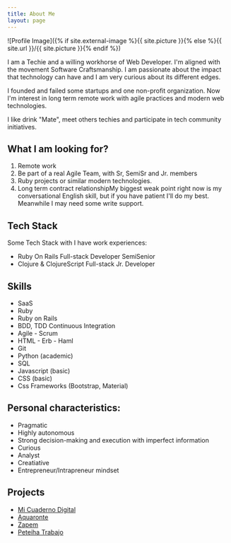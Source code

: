 ```yaml
---
title: About Me
layout: page
---
```

![Profile Image]({% if site.external-image %}{{ site.picture }}{% else %}{{ site.url }}/{{ site.picture }}{% endif %})

<p>I am a Techie and a willing workhorse of Web Developer. I'm aligned with the movement Software Craftsmanship. I am passionate about the impact that technology can have and I am very curious about its different edges. </p>

<p>I founded and failed some startups and one non-profit organization. Now I'm interest in long term remote work with agile practices and modern web technologies.</p>

<p>I like drink "Mate", meet others techies and participate in tech community initiatives.</p>

<h2>What I am looking for?</h2>
<ol>
  <li>Remote work</li>
  <li>Be part of a real Agile Team, with Sr, SemiSr and Jr. members </li>
  <li>Ruby projects or similar modern technologies.</li>
  <li>Long term contract relationshipMy biggest weak point right now is my conversational English skill, but if you have patient I'll do my best. Meanwhile I may need some write support. </li>
</ol>

<h2>Tech Stack</h2>
<p>Some Tech Stack with I have work experiences: </p>
<ul class="tech-stack-list">
	<li>Ruby On Rails Full-stack Developer SemiSenior</li>
	<li>Clojure & ClojureScript Full-stack Jr. Developer</li>
</ul>

<h2>Skills</h2>

<ul class="skill-list">
	<li>SaaS</li>
	<li>Ruby</li>
	<li>Ruby on Rails</li>
	<li>BDD, TDD  Continuous Integration</li>
	<li>Agile - Scrum</li>
	<li>HTML - Erb - Haml</li>
	<li>Git</li>
	<li>Python (academic)</li>
	<li>SQL</li>
	<li>Javascript (basic)</li>
	<li>CSS (basic)</li>
	<li>Css Frameworks (Bootstrap, Material)</li>
</ul>

<h2>Personal characteristics:</h2>
<ul class="skill-list">
	<li>Pragmatic</li>
	<li>Highly autonomous</li>
	<li>Strong decision-making and execution with imperfect information</li>
	<li>Curious</li>
	<li>Analyst</li>
	<li>Creatiative</li>
	<li>Entrepreneur/Intrapreneur mindset</li>
</ul>


<h2>Projects</h2>
<ul>
	<li><a href="#">Mi Cuaderno Digital</a></li>
	<li><a href="#">Aquaronte</a></li>
	<li><a href="#">Zapem</a></li>
	<li><a href="#">Peteiha Trabajo</a></li>
</ul>
